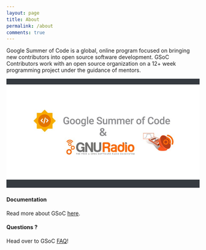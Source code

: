 ```yaml
---
layout: page
title: About
permalink: /about
comments: true
---
```


<div class="row justify-content-between">
  <div class="col-md-8 pr-5">

  <p>Google Summer of Code is a global, online program focused on bringing new contributors into open source software development. GSoC Contributors work with an open source organization on a 12+ week programming project under the guidance of mentors.</p>

  <p class="mb-5"><img class="shadow-lg" src="/assets/images/gsoc_gnuradio.jpg" alt="jekyll template mediumish" /></p>
  <h4>Documentation</h4>

  <p>Read more about GSoC <a href="https://summerofcode.withgoogle.com">here</a>.</p>

  <h4>Questions ?</h4>

  <p>Head over to GSoC <a href="https://developers.google.com/open-source/gsoc/faq">FAQ</a>!</p>

  </div>
</div>

